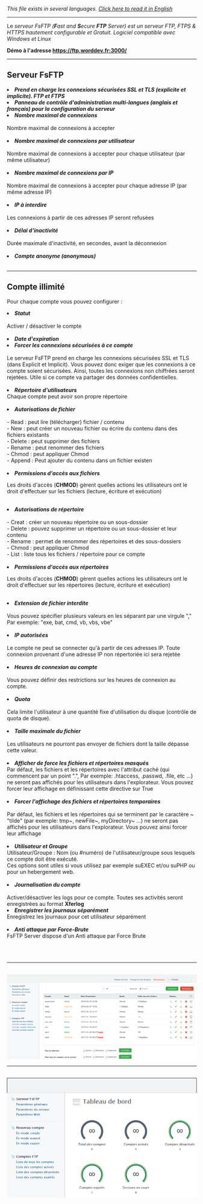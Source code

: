 <i>This file exists in several languages. <a href="README.md"><u>Click here to read it in English</u></a></i>

<hr>

Le <i>serveur FsFTP (<b>F</b>ast and <b>S</b>ecure <b>FTP</b> Server) est un serveur FTP, FTPS & HTTPS hautement configurable et Gratuit. Logiciel compatible avec Windows et Linux</i><br>

<b>Démo à l'adresse <a href="https://ftp.worddev.fr:3000/" target="_blank">https://ftp.worddev.fr:3000/</a></b>

<hr>

<h2>Serveur FsFTP</h2>

<li><b><i>Prend en charge les connexions sécurisées SSL et TLS (explicite et implicite). FTP et FTPS</i></b></li>

<li><b><i>Panneau de contrôle d'administration multi-langues (anglais et français) pour la configuration du serveur</i></b></li>

<li><b><i>Nombre maximal de connexions</i></b></li><br>
Nombre maximal de connexions à accepter<br><br>

<li><b><i>Nombre maximal de connexions par utilisateur</i></b></li><br>
Nombre maximal de connexions à accepter pour chaque utilisateur (par même utilisateur)<br><br>

<li><b><i>Nombre maximal de connexions par IP</i></b></li><br>
Nombre maximal de connexions à accepter pour chaque adresse IP (par même adresse IP)<br><br>

<li><b><i>IP à interdire</i></b></li><br>
Les connexions à partir de ces adresses IP seront refusées<br><br>

<li><b><i>Délai d'inactivité</i></b></li><br>
Durée maximale d'inactivité, en secondes, avant la déconnexion<br><br>

<li><b><i>Compte anonyme (anonymous)</i></b></li><br>

<hr>

<h2>Compte illimité</h2>

<p> Pour chaque compte vous pouvez configurer :</i></b></li><br></ p>

<li><b><i>Statut</i></b></li><br>
Activer / désactiver le compte<br><br>

<li><b><i>Date d'expiration</i></b></li>

<li><b><i>Forcer les connexions sécurisées à ce compte</i></b></li><br>
Le serveur FsFTP prend en charge les connexions sécurisées SSL et TLS (dans Explicit et Implicit). Vous pouvez donc exiger que les connexions à ce compte soient sécurisées. Ainsi, toutes les connexions non chiffrées seront rejetées. Utile si ce compte va partager des données confidentielles.<br><br>

<li><b><i>Répertoire d'utilisateurs</i></b></li>
Chaque compte peut avoir son propre répertoire<br><br>

<li><b><i>Autorisations de fichier</i></b></li><br>
- Read : peut lire (télécharger) fichier / contenu<br>
- New : peut créer un nouveau fichier ou écrire du contenu dans des fichiers existants<br>
- Delete : peut supprimer des fichiers<br>
- Rename : peut renommer des fichiers<br>
- Chmod : peut appliquer Chmod<br>
- Append : Peut ajouter du contenu dans un fichier existen<br><br>

<li><b><i>Permissions d'accès aux fichiers</i></b></li>

Les droits d'accès (<b>CHMOD</b>) gèrent quelles actions les utilisateurs ont le droit d'effectuer sur les fichiers (lecture, écriture et exécution)<br><br>


<li><b><i>Autorisations de répertoire</i></b></li><br>
- Creat : créer un nouveau répertoire ou un sous-dossier</i></b></li><br>
- Delete : pouvez supprimer un répertoire ou un sous-dossier et leur contenu</i></b></li><br>
- Rename : permet de renommer des répertoires et des sous-dossiers</i></b></li><br>
- Chmod : peut appliquer Chmod</i></b></li><br>
- List : liste tous les fichiers / répertoire pour ce compte<br><br>

<li><b><i>Permissions d'accès aux répertoires </i></b></li>

Les droits d'accès (<b>CHMOD</b>) gèrent quelles actions les utilisateurs ont le droit d'effectuer sur les répertoires (lecture, écriture et exécution)<br><br>

<li><b><i>Extension de fichier interdite</i></b></li><br>
Vous pouvez spécifier plusieurs valeurs en les séparant par une virgule "," Par exemple: "exe, bat, cmd, vb, vbs, vbe"<br><br>

<li><b><i>IP autorisées</i></b></li><br>
Le compte ne peut se connecter qu'à partir de ces adresses IP. Toute connexion provenant d'une adresse IP non répertoriée ici sera rejetée<br><br>

<li><b><i>Heures de connexion au compte</i></b></li><br>
Vous pouvez définir des restrictions sur les heures de connexion au compte.<br><br>

<li><b><i>Quota</i></b></li><br>
Cela limite l'utilisateur à une quantité fixe d'utilisation du disque (contrôle de quota de disque).<br><br>

<li><b><i>Taille maximale du fichier</i></b></li><br>
Les utilisateurs ne pourront pas envoyer de fichiers dont la taille dépasse cette valeur.<br><br>

<li><b><i>Afficher de force les fichiers et répertoires masqués</i></b></li>
Par défaut, les fichiers et les répertoires avec l'attribut caché (qui commencent par un point ".", Par exemple: .htaccess, .passwd, .file, etc ...) ne seront pas affichés pour les utilisateurs dans l'explorateur. Vous pouvez forcer leur affichage en définissant cette directive sur True<br><br>

<li><b><i>Forcer l'affichage des fichiers et répertoires temporaires</i></b></li><br>
Par défaut, les fichiers et les répertoires qui se terminent par le caractère ~ "tilde" (par exemple: tmp~, newFile~, myDirectory~ ...) ne seront pas affichés pour les utilisateurs dans l'explorateur. Vous pouvez ainsi forcer leur affichage<br><br>


<li><b><i>Utilisateur et Groupe</i></b></li>
Utilisateur/Groupe : Nom (ou #numéro) de l'utilisateur/groupe sous lesquels ce compte doit être exécuté.<br>
Ces options sont utiles si vous utilisez par exemple suEXEC et/ou suPHP ou pour un hebergement web.<br><br>

<li><b><i>Journalisation du compte</i></b></li><br>
Activer/désactiver les logs pour ce compte. Toutes ses activités seront enregistrées au format <b>Xferlog</b>

<li><b><i>Enregistrer les journaux séparément</i></b></li>
Enregistrez les journaux pour cet utilisateur séparément<br><br>


<li><b><i>Anti attaque par Force-Brute</i></b></li>
FsFTP Server dispose d'un Anti attaque par Force Brute<br><br>

<br> <hr><br>
<img src="img/img1-fr.png">
<br> <hr><br>
<img src="img/img2-fr.png">
<br><br>
